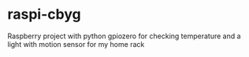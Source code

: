 # raspi-cbyg
Raspberry project with python gpiozero for checking temperature and a light with motion sensor for my home rack
